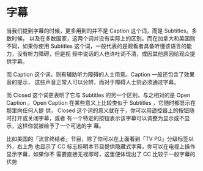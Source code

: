 # 字幕

当我们提到字幕的时候，更多用到的并不是 Caption 这个词，而是 Subtitles。多数时候，
以及在多数国家，这两个词并没有实际上的区别。而在加拿大和美国则不同，如果你使用
Subtitles 这个词，一般代表的是观看者具备听懂该语言的能力，没有听力障碍，但是视
频中说话的人也许吐词不清，或因其他原因给观众提供字幕。

而 Caption 这个词，则有辅助听力障碍的人士用意。Caption 一般还包含了效果音的提示，
这些声音正常人可以分辨，而对于障碍人士则必须通过字幕。

而 Closed 这个词更表明了它与 Subtitles 的另一个区别，与之相对的是 Open Caption
。Open Caption 在某些意义上比较类似于 Subtitles ，它随时都显示在那里向任何人提
供， Closed 这个词的意义就在于，你可以用遥控器上的按钮随时打开或关闭字幕，或者
有一个特定的按钮表示该字幕可以调整为显示或不显示，这样你就被给予了一个可选的字
幕。

比如美国的「流言终结者」节目，除了你可以在上面看到「TV PG」分级标签以外，右上角
也显示了 CC 标志标明本节目提供隐藏式字幕，你可以在电视上操作显示字幕，如果你不
需要直接无视即可，这里便体现出了 CC 比较于一般字幕的优势


